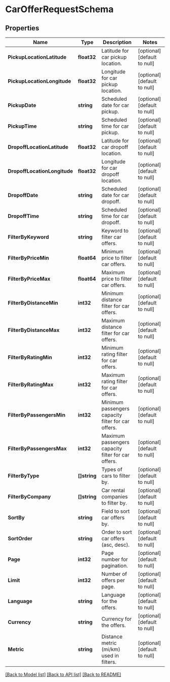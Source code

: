 # CarOfferRequestSchema

## Properties
Name | Type | Description | Notes
------------ | ------------- | ------------- | -------------
**PickupLocationLatitude** | **float32** | Latitude for car pickup location. | [optional] [default to null]
**PickupLocationLongitude** | **float32** | Longitude for car pickup location. | [optional] [default to null]
**PickupDate** | **string** | Scheduled date for car pickup. | [optional] [default to null]
**PickupTime** | **string** | Scheduled time for car pickup. | [optional] [default to null]
**DropoffLocationLatitude** | **float32** | Latitude for car dropoff location. | [optional] [default to null]
**DropoffLocationLongitude** | **float32** | Longitude for car dropoff location. | [optional] [default to null]
**DropoffDate** | **string** | Scheduled date for car dropoff. | [optional] [default to null]
**DropoffTime** | **string** | Scheduled time for car dropoff. | [optional] [default to null]
**FilterByKeyword** | **string** | Keyword to filter car offers. | [optional] [default to null]
**FilterByPriceMin** | **float64** | Minimum price to filter car offers. | [optional] [default to null]
**FilterByPriceMax** | **float64** | Maximum price to filter car offers. | [optional] [default to null]
**FilterByDistanceMin** | **int32** | Minimum distance filter for car offers. | [optional] [default to null]
**FilterByDistanceMax** | **int32** | Maximum distance filter for car offers. | [optional] [default to null]
**FilterByRatingMin** | **int32** | Minimum rating filter for car offers. | [optional] [default to null]
**FilterByRatingMax** | **int32** | Maximum rating filter for car offers. | [optional] [default to null]
**FilterByPassengersMin** | **int32** | Minimum passengers capacity filter for car offers. | [optional] [default to null]
**FilterByPassengersMax** | **int32** | Maximum passengers capacity filter for car offers. | [optional] [default to null]
**FilterByType** | **[]string** | Types of cars to filter by. | [optional] [default to null]
**FilterByCompany** | **[]string** | Car rental companies to filter by. | [optional] [default to null]
**SortBy** | **string** | Field to sort car offers by. | [optional] [default to null]
**SortOrder** | **string** | Order to sort car offers (asc, desc). | [optional] [default to null]
**Page** | **int32** | Page number for pagination. | [optional] [default to null]
**Limit** | **int32** | Number of offers per page. | [optional] [default to null]
**Language** | **string** | Language for the offers. | [optional] [default to null]
**Currency** | **string** | Currency for the offers. | [optional] [default to null]
**Metric** | **string** | Distance metric (mi/km) used in filters. | [optional] [default to null]

[[Back to Model list]](../README.md#documentation-for-models) [[Back to API list]](../README.md#documentation-for-api-endpoints) [[Back to README]](../README.md)

